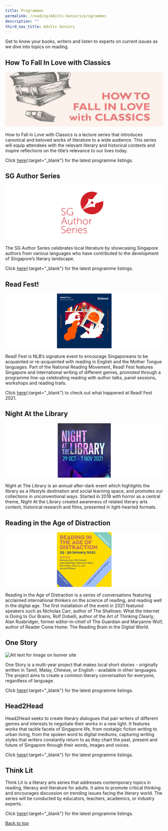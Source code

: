 ```yaml
---
title: Programmes
permalink: /reading/Adults-Seniors/programmes
description: ""
third_nav_title: Adults Seniors
---
```

Get to know your books, writers and listen to experts on current issues as we dive into topics on reading.

## **How To Fall In Love with Classics**
![Alt text for image on Isomer site](/images/reading/adults-seniors/classics.png)

How to Fall in Love with Classics is a lecture series that introduces canonical and beloved works of literature to a wide audience. This series will equip attendees with the relevant literary and historical contexts and inspire reflections on the title’s relevance to our lives today.

Click [here](https://go.gov.sg/literaryprogs){:target="_blank"} for the latest programme listings.

## **SG Author Series** 

![Alt text for image on Isomer site](/images/reading/adults-seniors/sgauthors.png)

The SG Author Series celebrates local literature by showcasing Singapore authors from various languages who have contributed to the development of Singapore’s literary landscape.

Click [here](https://go.gov.sg/literaryprogs){:target="_blank"} for the latest programme listings.

## **Read Fest!** 

![Alt text for image on Isomer site](/images/reading/adults-seniors/rf21.png)

Read! Fest is NLB’s signature event to encourage Singaporeans to be acquainted or re-acquainted with reading in English and the Mother Tongue languages. Part of the National Reading Movement, Read! Fest features Singapore and international writing of different genres, promoted through a programme line-up celebrating reading with author talks, panel sessions, workshops and reading trails.

Click [here](https://readingnation.nlb.gov.sg/readfest/main){:target="_blank"} to check out what happened at Read! Fest 2021.  

## **Night At the Library** 

![Alt text for image on Isomer site](/images/reading/adults-seniors/natl.png)

Night at The Library  is an annual after-dark event which highlights the library as a lifestyle destination and social learning space, and promotes our collections in unconventional ways. Started in 2018 with horror as a central theme, Night At the Library created awareness of related literary arts content, historical research and films, presented in light-hearted formats.

## **Reading in the Age of Distraction** 

![Alt text for image on Isomer site](/images/reading/adults-seniors/rad21.png)

Reading in the Age of Distraction is a series of conversations featuring acclaimed international thinkers on the science of reading, and reading well in the digital age. The first installation of the event in 2021 featured speakers such as Nicholas Carr, author of The Shallows: What the Internet is Doing to Our Brains, Rolf Dobelli, author of the Art of Thinking Clearly, Alan Rusbridger, former editor-in-chief of The Guardian and Maryanne Wolf, author of Reader Come Home: The Reading Brain in the Digital World.


## **One Story** 

![Alt text for image on Isomer site](/images/reading/adults-seniors/razi.png)

One Story is a multi-year project that makes local short stories - originally written in Tamil, Malay, Chinese, or English - available in other languages. The project aims to create a common literary conversation for everyone, regardless of language.

Click [here](https://readingnation.nlb.gov.sg/initiatives/one-story/){:target="_blank"} for the latest programme listings.

## **Head2Head** 

Head2Head seeks to create literary dialogues that pair writers of different genres and interests to negotiate their works in a new light. It features works that tackle facets of Singapore life, from nostalgic fiction writing to urban living, from the spoken word to digital mediums, capturing writing styles that writers constantly return to as they chart the past, present and future of Singapore through their words, images and voices.

Click [here](https://go.gov.sg/literaryprogs){:target="_blank"} for the latest programme listings.

## **Think Lit** 

Think Lit is a literary arts series that addresses contemporary topics in reading, literacy and literature for adults. It aims to promote critical thinking and encourages discussion on trending issues facing the literary world. The series will be conducted by educators, teachers, academics, or industry experts.

Click [here](https://go.gov.sg/literaryprogs){:target="_blank"} for the latest programme listings.
<p class="has-text-right margin--top--xl"><a href="#main-content">Back to top</a></p>